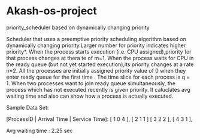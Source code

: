 # Akash-os-project
priority_scheduler based on dynamically changing priority

Scheduler that uses a preemptive priority scheduling algorithm based on dynamically changing priority.Larger number for priority indicates higher priority*. When the process starts execution (i.e. CPU assigned),priority for that process changes at thera te of m=1. When the process waits for CPU in the ready queue (but not yet started execution),its priority changes at a rate n=2. All the processes are initially assigned priority value of 0 when they enter ready queue for the first time . The time slice for each process is q = 1. When two processes want to join ready queue simultaneously, the process which has not executed recently is given priority. It caluclates avg waiting time and also can show how a process is actually executed.

Sample Data Set:

[ProcessID | Arrival Time | Service Time]: [ 1 0 4 ], [ 2 1 1 ] [ 3 2 2 ], [ 4 3 1 ],

Avg waiting time : 2.25 sec
